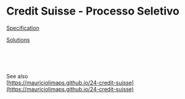 # Credit Suisse - Processo Seletivo


[Specification](documents/specifications.pdf)  

[Solutions](documents/solutions.pdf)  


<br/>
<br/>
<br/>

See also  
[https://mauriciolimaps.github.io/24-credit-suisse](https://mauriciolimaps.github.io/24-credit-suisse)

